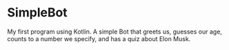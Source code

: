 # SimpleBot

My first program using Kotlin. A simple Bot that greets us, guesses our age, counts to a number we specify, and has a quiz about Elon Musk.

